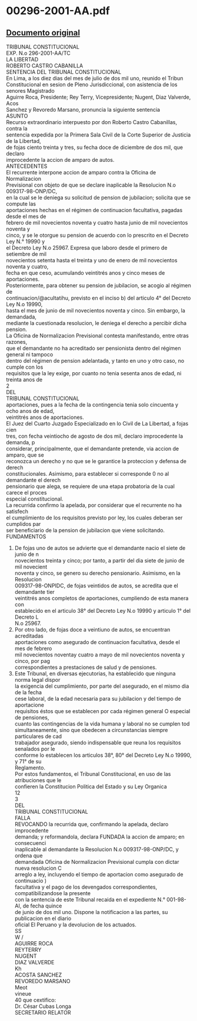
00296-2001-AA.pdf
=================
  
[Documento original](https://tc.gob.pe/jurisprudencia/2002/00296-2001-AA.pdf)  
---  
TRIBUNAL CONSTITUCIONAL  
EXP. N.o 296-2001-AA/TC  
LA LIBERTAD  
ROBERTO CASTRO CABANILLA  
SENTENCIA DEL TRIBUNAL CONSTITUCIONAL  
En Lima, a los diez dias del mes de julio de dos mil uno, reunido el Tribun  
Constitucional en sesion de Pleno Jurisdiccional, con asistencia de los senores Magistrado  
Aguirre Roca, Presidente; Rey Terry, Vicepresidente; Nugent, Diaz Valverde, Acos  
Sanchez y Revoredo Marsano, pronuncia la siguiente sentencia  
ASUNTO  
Recurso extraordinario interpuesto por don Roberto Castro Cabanillas, contra la  
sentencia expedida por la Primera Sala Civil de la Corte Superior de Justicia de la Libertad,  
de fojas ciento treinta y tres, su fecha doce de diciembre de dos mil, que declaro  
improcedente la accion de amparo de autos.  
ANTECEDENTES  
El recurrente interpone accion de amparo contra la Oficina de Normalizacion  
Previsional con objeto de que se declare inaplicable la Resolucion N.o 009317-98-ONP/DC,  
en la cual se le deniega su solicitud de pension de jubilacion; solicita que se compute las  
aportaciones hechas en el régimen de continuacion facultativa, pagadas desde el mes de  
febrero de mil novecientos noventa y cuatro hasta junio de mil novecientos noventa y  
cinco, y se le otorgue su pension de acuerdo con lo prescrito en el Decreto Ley N.° 19990 y  
el Decreto Ley N.o 25967. Expresa que laboro desde el primero de setiembre de mil  
novecientos setenta hasta el treinta y uno de enero de mil novecientos noventa y cuatro,  
fecha en que ceso, acumulando veintitrés anos y cinco meses de aportaciones.  
Posteriormente, para obtener su pension de jubilacion, se acogio al régimen de  
continuacion/@acultatihu, previsto en el inciso b) del articulo 4° del Decreto Ley N.o 19990,  
hasta el mes de junio de mil novecientos noventa y cinco. Sin embargo, la demandada,  
mediante la cuestionada resolucion, le deniega el derecho a percibir dicha pension.  
La Oficina de Normalizacion Previsional contesta manifestando, entre otras razones,  
que el demandante no ha acreditado ser pensionista dentro del régimen general ni tampoco  
dentro del régimen de pension adelantada, y tanto en uno y otro caso, no cumple con los  
requisitos que la ley exige, por cuanto no tenia sesenta anos de edad, ni treinta anos de  
2  
DEL  
TRIBUNAL CONSTITUCIONAL  
aportaciones, pues a la fecha de la contingencia tenia solo cincuenta y ocho anos de edad,  
veintitrés anos de aportaciones.  
El Juez del Cuarto Juzgado Especializado en lo Civil de La Libertad, a fojas cien  
tres, con fecha veintiocho de agosto de dos mil, declaro improcedente la demanda, p  
considerar, principalmente, que el demandante pretende, via accion de amparo, que se  
reconozca un derecho y no que se le garantice la proteccion y defensa de derech  
constitucionales. Asimismo, para establecer si corresponde 0 no al demandante el derech  
pensionario que alega, se requiere de una etapa probatoria de la cual carece el proces  
especial constitucional.  
La recurrida confirmo la apelada, por considerar que el recurrente no ha satisfech  
el cumplimiento de los requisitos previsto por ley, los cuales deberan ser cumplidos par  
ser beneficiario de la pension de jubilacion que viene solicitando.  
FUNDAMENTOS  
1. De fojas uno de autos se advierte que el demandante nacio el siete de junio de n  
novecientos treinta y cinco; por tanto, a partir del dia siete de junio de mil novecient  
noventa y cinco, se genero su derecho pensionario. Asimismo, en la Resolucion  
009317-98-ONPIDC, de fojas veintidos de autos, se acredita que el demandante tier  
veintitrés anos completos de aportaciones, cumpliendo de esta manera con  
establecido en el articulo 38° del Decreto Ley N.o 19990 y articulo 1° del Decreto L  
N.o 25967.  
2. Por otro lado, de fojas doce a veintiuno de autos, se encuentran acreditadas  
aportaciones como asegurado de continuacion facultativa, desde el mes de febrero  
mil novecientos noventay cuatro a mayo de mil novecientos noventa y cinco, por pag  
correspondientes a prestaciones de salud y de pensiones.  
3. Este Tribunal, en diversas ejecutorias, ha establecido que ninguna norma legal dispor  
la exigencia del cumplimiento, por parte del asegurado, en el mismo dia de la fecha  
cese laboral, de la edad necesaria para su jubilacion y del tiempo de aportacione  
requisitos éstos que se establecen por cada régimen general O especial de pensiones,  
cuanto las contingencias de la vida humana y laboral no se cumplen tod  
simultaneamente, sino que obedecen a circunstancias siempre particulares de cad  
trabajador asegurado, siendo indispensable que reuna los requisitos senalados por le  
conforme lo establecen los articulos 38°, 80° del Decreto Ley N.o 19990, y 71° de su  
Reglamento.  
Por estos fundamentos, el Tribunal Constitucional, en uso de las atribuciones que le  
confieren la Constitucion Politica del Estado y su Ley Organica  
12  
3  
DEL  
TRIBUNAL CONSTITUCIONAL  
FALLA  
REVOCANDO la recurrida que, confirmando la apelada, declaro improcedente  
demanda; y reformandola, declara FUNDADA la accion de amparo; en consecuenci  
inaplicable al demandante la Resolucion N.o 009317-98-ONP/DC, y ordena que  
demandada Oficina de Normalizacion Previsional cumpla con dictar nueva resolucion C  
arreglo a ley, incluyendo el tiempo de aportacion como asegurado de continuacio )  
facultativa y el pago de los devengados correspondientes, compatibilizandose la presente  
con la sentencia de este Tribunal recaida en el expediente N.° 001-98-AI, de fecha quince  
de junio de dos mil uno. Dispone la notificacion a las partes, su publicacion en el diario  
oficial El Peruano y la devolucion de los actuados.  
SS  
W /  
AGUIRRE ROCA  
REYTERRY  
NUGENT  
DIAZ VALVERDE  
Kh  
ACOSTA SANCHEZ  
REVOREDO MARSANO  
Meot  
vineue  
40 que cextifico:  
Dr. César Cubas Longa  
SECRETARIO RELATOR